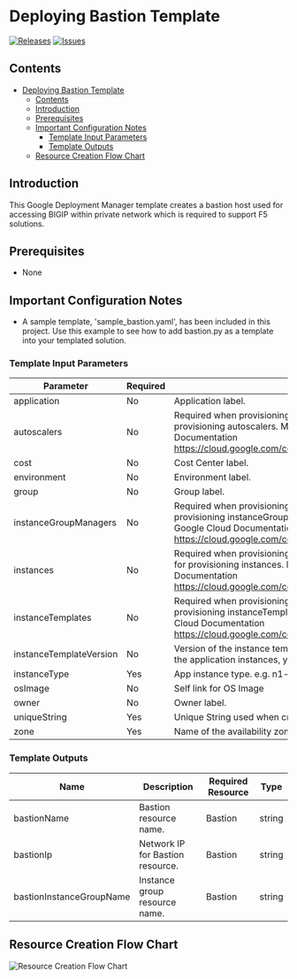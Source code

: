 # Deploying Bastion Template

[![Releases](https://img.shields.io/github/release/F5Networks/f5-google-gdm-templates-v2.svg)](https://github.com/F5Networks/f5-google-gdm-templates-v2/releases)
[![Issues](https://img.shields.io/github/issues/F5Networks/f5-google-gdm-templates-v2.svg)](https://github.com/F5Networks/f5-google-gdm-templates-v2/issues)

## Contents

- [Deploying Bastion Template](#deploying-bastion-template)
  - [Contents](#contents)
  - [Introduction](#introduction)
  - [Prerequisites](#prerequisites)
  - [Important Configuration Notes](#important-configuration-notes)
    - [Template Input Parameters](#template-input-parameters)
    - [Template Outputs](#template-outputs)
  - [Resource Creation Flow Chart](#resource-creation-flow-chart)

## Introduction

This Google Deployment Manager template creates a bastion host used for accessing BIGIP within private network which is required to support F5 solutions.

## Prerequisites

 - None

## Important Configuration Notes

 - A sample template, 'sample_bastion.yaml', has been included in this project. Use this example to see how to add bastion.py as a template into your templated solution.

### Template Input Parameters

| Parameter | Required | Description |
| --- | --- | --- |
| application | No | Application label. |
| autoscalers | No | Required when provisioning autoscale group. List of declaration of settings used for provisioning autoscalers. More information around REST APIs is on Google Cloud Documentation https://cloud.google.com/compute/docs/reference/rest/v1/autoscalers |
| cost | No | Cost Center label. |
| environment | No | Environment label. |
| group | No | Group label. |
| instanceGroupManagers | No | Required when provisioning autoscale group. List of declaration of settings used for provisioning instanceGroupManagers. More information around REST APIs is on Google Cloud Documentation https://cloud.google.com/compute/docs/reference/rest/v1/instanceGroupManagers |
| instances | No | Required when provisioning a single instance. List of declaration of settings used for provisioning instances. More information around REST APIs is on Google Cloud Documentation https://cloud.google.com/compute/docs/reference/rest/v1/instances |
| instanceTemplates | No | Required when provisioning autoscale group. List of declaration of settings used for provisioning instanceTemplates. More information around REST APIs is on Google Cloud Documentation https://cloud.google.com/compute/docs/reference/rest/v1/instanceTemplates |
| instanceTemplateVersion | No | Version of the instance template to create. When updating deployment properties of the application instances, you must provide a unique value for this parameter. |
| instanceType | Yes | App instance type. e.g. n1-standard-1 |
| osImage | No | Self link for OS Image  |
| owner | No | Owner label. |
| uniqueString | Yes | Unique String used when creating object names or Tags. e.g. my-deployment |
| zone | Yes | Name of the availability zone where the application will be placed. |

### Template Outputs

| Name | Description | Required Resource | Type |
| --- | --- | --- | --- |
| bastionName | Bastion resource name. | Bastion | string |
| bastionIp | Network IP for Bastion resource. | Bastion | string |
| bastionInstanceGroupName | Instance group resource name. | Bastion | string |

## Resource Creation Flow Chart

![Resource Creation Flow Chart](https://github.com/F5Networks/f5-google-gdm-templates-v2/blob/main/examples/images/google-bastion-module.png)
